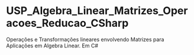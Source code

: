 # USP_Algebra_Linear_Matrizes_Operacoes_Reducao_CSharp
Operações e Transformações lineares envolvendo Matrizes para Aplicações em Algebra Linear. Em C#
